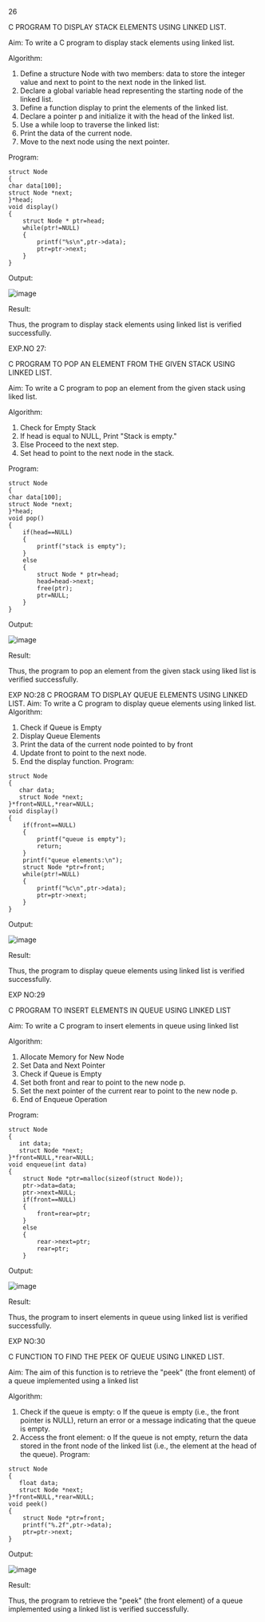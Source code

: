 26

 C PROGRAM TO DISPLAY STACK ELEMENTS USING LINKED LIST. 
 
Aim: To write a C program to display stack elements using linked list.

Algorithm:
1.	Define a structure Node with two members: data to store the integer value and next to point to the next node in the linked list.
2.	Declare a global variable head representing the starting node of the linked list.
3.	Define a function display to print the elements of the linked list.
4.	Declare a pointer p and initialize it with the head of the linked list.
5.	Use a while loop to traverse the linked list:
6.	Print the data of the current node.
7.	Move to the next node using the next pointer.
   
Program:
```
struct Node   
{  
char data[100];  
struct Node *next;  
}*head;  
void display()  
{  
    struct Node * ptr=head;
    while(ptr!=NULL)
    {
        printf("%s\n",ptr->data);
        ptr=ptr->next;
    }
}
```
Output:


![image](https://github.com/user-attachments/assets/241b7fae-cfa5-4130-8262-ae60123d8fb0)

 
Result: 

Thus, the program to display stack elements using linked list is verified successfully.

EXP.NO 27: 

C PROGRAM TO POP AN ELEMENT FROM THE GIVEN STACK USING LINKED LIST. 

Aim: To write a C program to pop an element from the given stack using liked list.

Algorithm:
1.	Check for Empty Stack
2.	If head is equal to NULL, Print "Stack is empty."
3.	Else Proceed to the next step.
4.	Set head to point to the next node in the stack.
   
Program:
```
struct Node   
{  
char data[100];  
struct Node *next;  
}*head;  
void pop()  
{ 
    if(head==NULL)
    {
        printf("stack is empty");
    }
    else
    {
        struct Node * ptr=head;
        head=head->next;
        free(ptr);
        ptr=NULL;
    }
}
```
Output:



![image](https://github.com/user-attachments/assets/bd134873-0576-4a6e-bf80-cb132acbc28c)

 
Result:

 Thus, the program to pop an element from the given stack using liked list is verified successfully.



EXP NO:28 
C PROGRAM TO DISPLAY QUEUE ELEMENTS USING LINKED LIST. 
Aim: To write a C program to display queue elements using linked list.
 Algorithm:
1.	Check if Queue is Empty
2.	Display Queue Elements
3.	Print the data of the current node pointed to by front
4.	Update front to point to the next node.
5.	End the display function.
Program:
```
struct Node
{
   char data;
   struct Node *next;
}*front=NULL,*rear=NULL;
void display()
{
    if(front==NULL)
    {
        printf("queue is empty");
        return;
    }
    printf("queue elements:\n");
    struct Node *ptr=front;
    while(ptr!=NULL)
    {
        printf("%c\n",ptr->data);
        ptr=ptr->next;
    }
}
```
Output:


 ![image](https://github.com/user-attachments/assets/4d1f0cc1-af50-450c-bdd3-42b3040ec36d)

Result: 

Thus, the program to display queue elements using linked list is verified successfully.

EXP NO:29

 C PROGRAM TO INSERT ELEMENTS IN QUEUE USING LINKED LIST
 
Aim: To write a C program to insert elements in queue using linked list

Algorithm:
1.	Allocate Memory for New Node
2.	Set Data and Next Pointer
3.	Check if Queue is Empty
4.	Set both front and rear to point to the new node p.
5.	Set the next pointer of the current rear to point to the new node p.
6.	End of Enqueue Operation
   
Program:
```
struct Node
{
   int data;
   struct Node *next;
}*front=NULL,*rear=NULL;
void enqueue(int data)
{
    struct Node *ptr=malloc(sizeof(struct Node));
    ptr->data=data;
    ptr->next=NULL;
    if(front==NULL)
    {
        front=rear=ptr;
    }
    else
    {
        rear->next=ptr;
        rear=ptr;
    }
```
Output:


![image](https://github.com/user-attachments/assets/36455dbc-fa88-4e27-9369-e18f52d8aca0)

 
Result:

 Thus, the program to insert elements in queue using linked list is verified successfully.
 
EXP NO:30 

C FUNCTION TO FIND THE PEEK OF QUEUE USING LINKED LIST.

Aim:
The aim of this function is to retrieve the "peek" (the front element) of a queue implemented using a linked list

Algorithm:
1.	Check if the queue is empty: o If the queue is empty (i.e., the front pointer is NULL), return an error or a message indicating that the queue is empty.
2.	Access the front element: o If the queue is not empty, return the data stored in the front node of the linked list (i.e., the element at the head of the queue).
Program:
```
struct Node
{
   float data;
   struct Node *next;
}*front=NULL,*rear=NULL;
void peek()
{
    struct Node *ptr=front;
    printf("%.2f",ptr->data);
    ptr=ptr->next;
}
```
Output:


![image](https://github.com/user-attachments/assets/4af8b7cc-75c5-490c-a4a1-db991a54a6ea)

 
Result:

Thus, the program to retrieve the "peek" (the front element) of a queue implemented using a linked list is verified successfully.
